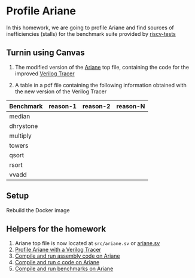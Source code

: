 # Profile Ariane

In this homework, we are going to profile Ariane and find sources of inefficiencies (stalls)
for the benchmark suite provided by [riscv-tests](https://github.com/riscv/riscv-tests)

## Turnin using Canvas

1. The modified version of the [Ariane](https://bitbucket.org/taylor-bsg/cse548-18sp-hw/src/master/hw1/src/ariane.sv) top file, containing the
code for the improved [Verilog Tracer](tracer.md)

2. A table in a pdf file containing the following information obtained with the new version of the Verilog Tracer

| Benchmark | reason-1 | reason-2 | reason-N |
|-----------|----------|----------|----------|
| median    | | | |
| dhrystone | | | |
| multiply  | | | |
| towers    | | | |
| qsort     | | | |
| rsort     | | | |
| vvadd     | | | |

## Setup

Rebuild the Docker image

## Helpers for the homework

1. Ariane top file is now located at `src/ariane.sv` or [ariane.sv](https://bitbucket.org/taylor-bsg/cse548-18sp-hw/src/master/hw1/src/ariane.sv)
2. [Profile Ariane with a Verilog Tracer](tracer.md)
3. [Compile and run assembly code on Ariane](assembly.md)
4. [Compile and run c code on Ariane](c.md)
5. [Compile and run benchmarks on Ariane](benchmark.md)
